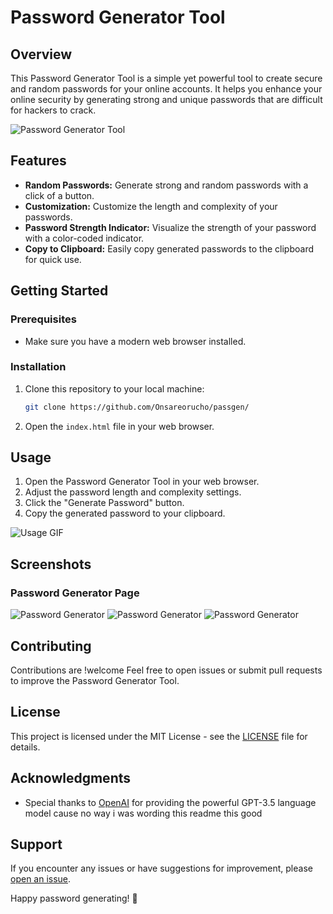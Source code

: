 # Password Generator Tool

## Overview

This Password Generator Tool is a simple yet powerful tool to create secure and random passwords for your online accounts. It helps you enhance your online security by generating strong and unique passwords that are difficult for hackers to crack.

![Password Generator Tool](https://media2.giphy.com/media/v1.Y2lkPTc5MGI3NjExNW5lamU1c245dm1oM2x5Z3RoaW5nOHp3OXNseWNjZWpzdXI4cXZscSZlcD12MV9pbnRlcm5hbF9naWZfYnlfaWQmY3Q9Zw/loXfQtPqLxGmbLs9h2/giphy.gif)

## Features

- **Random Passwords:** Generate strong and random passwords with a click of a button.
- **Customization:** Customize the length and complexity of your passwords.
- **Password Strength Indicator:** Visualize the strength of your password with a color-coded indicator.
- **Copy to Clipboard:** Easily copy generated passwords to the clipboard for quick use.

## Getting Started

### Prerequisites

- Make sure you have a modern web browser installed.

### Installation

1. Clone this repository to your local machine:

   ```bash
   git clone https://github.com/Onsareorucho/passgen/
   ```

2. Open the `index.html` file in your web browser.

## Usage

1. Open the Password Generator Tool in your web browser.
2. Adjust the password length and complexity settings.
3. Click the "Generate Password" button.
4. Copy the generated password to your clipboard.

![Usage GIF](gifs/password-generator-usage.gif)

## Screenshots

### Password Generator Page
![Password Generator](screenshots/Login.png)
![Password Generator](screenshots/Registration.png)
![Password Generator](screenshots/AddPassword.png)



## Contributing

Contributions are !welcome Feel free to open issues or submit pull requests to improve the Password Generator Tool.

## License

This project is licensed under the MIT License - see the [LICENSE](LICENSE) file for details.

## Acknowledgments

- Special thanks to [OpenAI](https://www.openai.com/) for providing the powerful GPT-3.5 language model cause no way i was wording this readme this good

## Support

If you encounter any issues or have suggestions for improvement, please [open an issue](https://github.com/Onsareorucho/passgen/issues).

Happy password generating! 👻